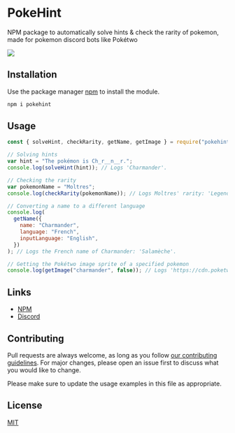 # PokeHint

NPM package to automatically solve hints & check the rarity of pokemon, made for pokemon discord bots like Pokétwo

[![](https://img.shields.io/npm/v/pokehint.svg)](https://www.npmjs.com/package/pokehint)

## Installation

Use the package manager [npm](https://www.npmjs.com/package/pokehint) to install the module.

```bash
npm i pokehint
```

## Usage

```javascript
const { solveHint, checkRarity, getName, getImage } = require("pokehint");

// Solving hints
var hint = "The pokémon is Ch_r__n__r.";
console.log(solveHint(hint)); // Logs 'Charmander'.

// Checking the rarity
var pokemonName = "Moltres";
console.log(checkRarity(pokemonName)); // Logs Moltres' rarity: 'Legendary'.

// Converting a name to a different language
console.log(
  getName({
    name: "Charmander",
    language: "French",
    inputLanguage: "English",
  })
); // Logs the French name of Charmander: 'Salamèche'.

// Getting the Pokétwo image sprite of a specified pokemon
console.log(getImage("charmander", false)); // Logs 'https://cdn.poketwo.net/images/4.png'.
```

## Links

- [NPM](https://www.npmjs.com/package/pokehint)
- [Discord](https://discord.com/users/1101294362505269379)

## Contributing

Pull requests are always welcome, as long as you follow [our contributing guidelines](/CONTRIBUTING.md). For major changes, please open an issue first to discuss what you would like to change.

Please make sure to update the usage examples in this file as appropriate.

## License

[MIT](https://choosealicense.com/licenses/mit/)
